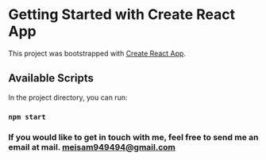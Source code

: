 # Getting Started with Create React App

This project was bootstrapped with [Create React App](https://github.com/facebook/create-react-app).

## Available Scripts

In the project directory, you can run:

### `npm start`

### If you would like to get in touch with me, feel free to send me an email at mail. [meisam949494@gmail.com](mailto:meisam949494@gmail.com)